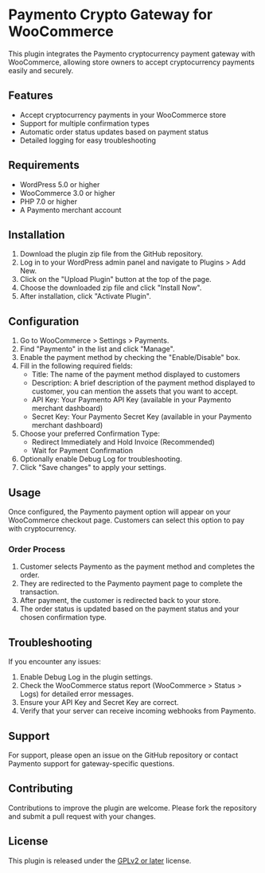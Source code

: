 # Paymento Crypto Gateway for WooCommerce

This plugin integrates the Paymento cryptocurrency payment gateway with WooCommerce, allowing store owners to accept cryptocurrency payments easily and securely.

## Features

- Accept cryptocurrency payments in your WooCommerce store
- Support for multiple confirmation types
- Automatic order status updates based on payment status
- Detailed logging for easy troubleshooting

## Requirements

- WordPress 5.0 or higher
- WooCommerce 3.0 or higher
- PHP 7.0 or higher
- A Paymento merchant account

## Installation

1. Download the plugin zip file from the GitHub repository.
2. Log in to your WordPress admin panel and navigate to Plugins > Add New.
3. Click on the "Upload Plugin" button at the top of the page.
4. Choose the downloaded zip file and click "Install Now".
5. After installation, click "Activate Plugin".

## Configuration

1. Go to WooCommerce > Settings > Payments.
2. Find "Paymento" in the list and click "Manage".
3. Enable the payment method by checking the "Enable/Disable" box.
4. Fill in the following required fields:
   - Title: The name of the payment method displayed to customers
   - Description: A brief description of the payment method displayed to customer, you can mention the assets that you want to accept.
   - API Key: Your Paymento API Key (available in your Paymento merchant dashboard)
   - Secret Key: Your Paymento Secret Key (available in your Paymento merchant dashboard)
5. Choose your preferred Confirmation Type:
   - Redirect Immediately and Hold Invoice (Recommended)
   - Wait for Payment Confirmation
6. Optionally enable Debug Log for troubleshooting.
7. Click "Save changes" to apply your settings.

## Usage

Once configured, the Paymento payment option will appear on your WooCommerce checkout page. Customers can select this option to pay with cryptocurrency.

### Order Process

1. Customer selects Paymento as the payment method and completes the order.
2. They are redirected to the Paymento payment page to complete the transaction.
3. After payment, the customer is redirected back to your store.
4. The order status is updated based on the payment status and your chosen confirmation type.

## Troubleshooting

If you encounter any issues:

1. Enable Debug Log in the plugin settings.
2. Check the WooCommerce status report (WooCommerce > Status > Logs) for detailed error messages.
3. Ensure your API Key and Secret Key are correct.
4. Verify that your server can receive incoming webhooks from Paymento.

## Support

For support, please open an issue on the GitHub repository or contact Paymento support for gateway-specific questions.

## Contributing

Contributions to improve the plugin are welcome. Please fork the repository and submit a pull request with your changes.

## License

This plugin is released under the [GPLv2 or later](https://www.gnu.org/licenses/gpl-2.0.html) license.


